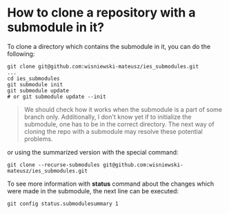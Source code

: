 # How to clone a repository with a submodule in it?

To clone a directory which contains the submodule in it, you can do the following:

```
git clone git@github.com:wisniewski-mateusz/ies_submodules.git
...
cd ies_submodules
git submodule init
git submodule update
# or git submodule update --init
```

> We should check how it works when the submodule is a part of some branch only. Additionally, I don't know yet if to initialize the submodule, one has to be in the correct directory. The next way of cloning the repo with a submodule may resolve these potential problems.

or using the summarized version with the special command:

```
git clone --recurse-submodules git@github.com:wisniewski-mateusz/ies_submodules.git
```

To see more information with **status** command about the changes which were made in the submodule, the next line can be executed:

```
git config status.submodulesummary 1
```